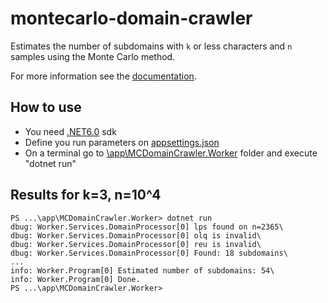 # montecarlo-domain-crawler
Estimates the number of subdomains with `k` or less characters and `n` samples using the Monte Carlo method.

For more information see the [documentation](./docs/mc_crawler.pdf).

## How to use
- You need [.NET6.0](https://dotnet.microsoft.com/en-us/download/dotnet/6.0) sdk
- Define you run parameters on [appsettings.json](/app/MCDomainCrawler.Worker/appsettings.json)
- On a terminal go to [\app\MCDomainCrawler.Worker](/app/MCDomainCrawler.Worker) folder and execute "dotnet run"

## Results for k=3, n=10^4
```
PS ...\app\MCDomainCrawler.Worker> dotnet run
dbug: Worker.Services.DomainProcessor[0] lps found on n=2365\
dbug: Worker.Services.DomainProcessor[0] olq is invalid\
dbug: Worker.Services.DomainProcessor[0] reu is invalid\
dbug: Worker.Services.DomainProcessor[0] Found: 18 subdomains\
...
info: Worker.Program[0] Estimated number of subdomains: 54\
info: Worker.Program[0] Done.
PS ...\app\MCDomainCrawler.Worker>
```
